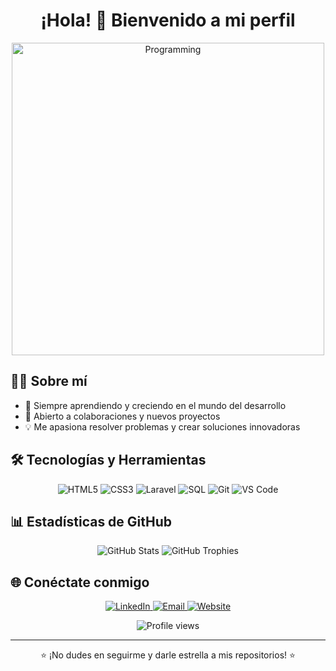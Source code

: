 <h1 align="center">¡Hola! 👋 Bienvenido a mi perfil</h1>

<!-- Banner Image -->
<p align="center">
  <img src="https://raw.githubusercontent.com/gist/patevs/b007a0e98fb216438d4cbf559fac4166/raw/88f20c9d749d756be63f22b09f3c4ac570bc5101/programming.gif" alt="Programming" width="500">
</p>

## 👨‍💻 Sobre mí

- 🔭 Siempre aprendiendo y creciendo en el mundo del desarrollo
- 🤝 Abierto a colaboraciones y nuevos proyectos
- 💡 Me apasiona resolver problemas y crear soluciones innovadoras



<!-- Tech Stack -->
## 🛠️ Tecnologías y Herramientas
<p align="center">
  <img src="https://img.shields.io/badge/HTML5-E34F26?style=for-the-badge&logo=html5&logoColor=white" alt="HTML5"/>
  <img src="https://img.shields.io/badge/CSS3-1572B6?style=for-the-badge&logo=css3&logoColor=white" alt="CSS3"/>
  <img src="https://img.shields.io/badge/Laravel-FF2D20?style=for-the-badge&logo=laravel&logoColor=white" alt="Laravel"/>
  <img src="https://img.shields.io/badge/SQL-4479A1?style=for-the-badge&logo=mysql&logoColor=white" alt="SQL"/>
  <img src="https://img.shields.io/badge/Git-F05032?style=for-the-badge&logo=git&logoColor=white" alt="Git"/>
  <img src="https://img.shields.io/badge/VS_Code-007ACC?style=for-the-badge&logo=visual-studio-code&logoColor=white" alt="VS Code"/>
</p>

<!-- GitHub Stats -->
## 📊 Estadísticas de GitHub
<p align="center">
  <img src="https://github-readme-stats.vercel.app/api?username=jcamelo11&show_icons=true&theme=radical" alt="GitHub Stats"/>
  <img src="https://github-profile-trophy.vercel.app/?username=jcamelo11&theme=radical&margin-w=15&margin-h=15&column=3&row=2" alt="GitHub Trophies"/>
</p>




## 🌐 Conéctate conmigo

<p align="center">
  <a href="https://linkedin.com/in/jcamelo12">
    <img src="https://img.shields.io/badge/LinkedIn-0077B5?style=for-the-badge&logo=linkedin&logoColor=white" alt="LinkedIn" />
  </a>
  <a href="mailto:jcamelo625@gmail.com">
    <img src="https://img.shields.io/badge/Email-D14836?style=for-the-badge&logo=gmail&logoColor=white" alt="Email" />
  </a>
  <a href="https://jhonatan-camelo.vercel.app/">
    <img src="https://img.shields.io/badge/Website-000000?style=for-the-badge&logo=google-chrome&logoColor=white" alt="Website"/>
  </a>
</p>



<!-- Footer -->
<p align="center">
  <img src="https://komarev.com/ghpvc/?username=jdcamelo11&color=blueviolet" alt="Profile views"/>
</p>

---
<p align="center">⭐️ ¡No dudes en seguirme y darle estrella a mis repositorios! ⭐️</p>
